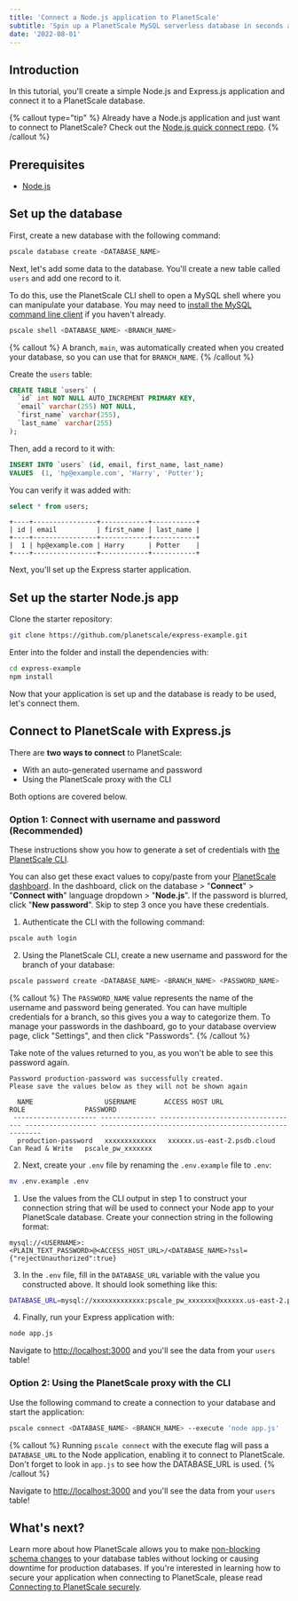 ```yaml
---
title: 'Connect a Node.js application to PlanetScale'
subtitle: 'Spin up a PlanetScale MySQL serverless database in seconds and connect to a Node.js application'
date: '2022-08-01'
---
```


## Introduction

In this tutorial, you'll create a simple Node.js and Express.js application and connect it to a PlanetScale database.

{% callout type="tip" %}
Already have a Node.js application and just want to connect to PlanetScale? Check out the [Node.js quick connect repo](https://github.com/planetscale/connection-examples/tree/main/nodejs).
{% /callout %}

## Prerequisites

- [Node.js](https://nodejs.org/en/download/)

## Set up the database

First, create a new database with the following command:

```bash
pscale database create <DATABASE_NAME>
```

Next, let's add some data to the database. You'll create a new table called `users` and add one record to it.

To do this, use the PlanetScale CLI shell to open a MySQL shell where you can manipulate your database. You may need to [install the MySQL command line client](/docs/concepts/planetscale-environment-setup) if you haven't already.

```bash
pscale shell <DATABASE_NAME> <BRANCH_NAME>
```

{% callout %}
A branch, `main`, was automatically created when you created your database, so you can use that for `BRANCH_NAME`.
{% /callout %}

Create the `users` table:

```sql
CREATE TABLE `users` (
  `id` int NOT NULL AUTO_INCREMENT PRIMARY KEY,
  `email` varchar(255) NOT NULL,
  `first_name` varchar(255),
  `last_name` varchar(255)
);
```

Then, add a record to it with:

```sql
INSERT INTO `users` (id, email, first_name, last_name)
VALUES  (1, 'hp@example.com', 'Harry', 'Potter');
```

You can verify it was added with:

```sql
select * from users;
```

```
+----+----------------+------------+-----------+
| id | email          | first_name | last_name |
+----+----------------+------------+-----------+
|  1 | hp@example.com | Harry      | Potter    |
+----+----------------+------------+-----------+
```

Next, you'll set up the Express starter application.

## Set up the starter Node.js app

Clone the starter repository:

```bash
git clone https://github.com/planetscale/express-example.git
```

Enter into the folder and install the dependencies with:

```bash
cd express-example
npm install
```

Now that your application is set up and the database is ready to be used, let's connect them.

## Connect to PlanetScale with Express.js

There are **two ways to connect** to PlanetScale:

- With an auto-generated username and password
- Using the PlanetScale proxy with the CLI

Both options are covered below.

### Option 1: Connect with username and password (Recommended)

These instructions show you how to generate a set of credentials with [the PlanetScale CLI](/docs/concepts/planetscale-environment-setup).

You can also get these exact values to copy/paste from your [PlanetScale dashboard](https://app.planetscale.com). In the dashboard, click on the database > "**Connect**" > "**Connect with**" language dropdown > "**Node.js**". If the password is blurred, click "**New password**". Skip to step 3 once you have these credentials.

1. Authenticate the CLI with the following command:

```bash
pscale auth login
```

2. Using the PlanetScale CLI, create a new username and password for the branch of your database:

```bash
pscale password create <DATABASE_NAME> <BRANCH_NAME> <PASSWORD_NAME>
```

{% callout %}
The `PASSWORD_NAME` value represents the name of the username and password being generated. You can have multiple credentials for a branch, so this gives you a way to categorize them. To manage your passwords in the dashboard, go to your database overview page, click "Settings", and then click "Passwords".
{% /callout %}

Take note of the values returned to you, as you won't be able to see this password again.

```
Password production-password was successfully created.
Please save the values below as they will not be shown again

  NAME                  USERNAME       ACCESS HOST URL                     ROLE               PASSWORD
 --------------------- -------------- ----------------------------------- ------------------ -------------------------------------------------------
  production-password   xxxxxxxxxxxxx   xxxxxx.us-east-2.psdb.cloud   Can Read & Write   pscale_pw_xxxxxxx
```

2. Next, create your `.env` file by renaming the `.env.example` file to `.env`:

```bash
mv .env.example .env
```

1. Use the values from the CLI output in step 1 to construct your connection string that will be used to connect your Node app to your PlanetScale database. Create your connection string in the following format:

```
mysql://<USERNAME>:<PLAIN_TEXT_PASSWORD>@<ACCESS_HOST_URL>/<DATABASE_NAME>?ssl={"rejectUnauthorized":true}
```

3. In the `.env` file, fill in the `DATABASE_URL` variable with the value you constructed above. It should look something like this:

```bash
DATABASE_URL=mysql://xxxxxxxxxxxxx:pscale_pw_xxxxxxx@xxxxxx.us-east-2.psdb.cloud/express_database?ssl={"rejectUnauthorized":true}
```

4. Finally, run your Express application with:

```bash
node app.js
```

Navigate to [http://localhost:3000](http://localhost:3000) and you'll see the data from your `users` table!

### Option 2: Using the PlanetScale proxy with the CLI

Use the following command to create a connection to your database and start the application:

```bash
pscale connect <DATABASE_NAME> <BRANCH_NAME> --execute 'node app.js'
```

{% callout %}
Running `pscale connect` with the execute flag will pass a `DATABASE_URL` to the Node application, enabling it to connect to PlanetScale. Don't forget to look in `app.js` to see how the DATABASE_URL is used.
{% /callout %}

Navigate to [http://localhost:3000](http://localhost:3000) and you'll see the data from your `users` table!

## What's next?

Learn more about how PlanetScale allows you to make [non-blocking schema changes](/docs/concepts/nonblocking-schema-changes) to your database tables without locking or causing downtime for production databases. If you're interested in learning how to secure your application when connecting to PlanetScale,
please read [Connecting to PlanetScale securely](/docs/concepts/secure-connections).
